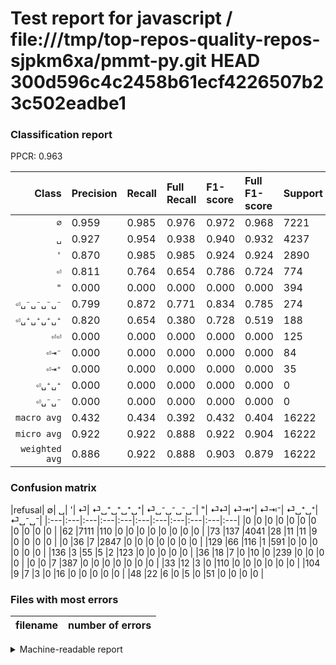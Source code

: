 # Test report for javascript / file:///tmp/top-repos-quality-repos-sjpkm6xa/pmmt-py.git HEAD 300d596c4c2458b61ecf4226507b23c502eadbe1

### Classification report

PPCR: 0.963

| Class | Precision | Recall | Full Recall | F1-score | Full F1-score | Support | Full Support | PPCR |
|------:|:----------|:-------|:------------|:---------|:---------|:--------|:-------------|:-----|
| `∅` | 0.959| 0.985| 0.976| 0.972| 0.968| 7221| 7283| 0.991 |
| `␣` | 0.927| 0.954| 0.938| 0.940| 0.932| 4237| 4310| 0.983 |
| `'` | 0.870| 0.985| 0.985| 0.924| 0.924| 2890| 2890| 1.000 |
| `⏎` | 0.811| 0.764| 0.654| 0.786| 0.724| 774| 903| 0.857 |
| `"` | 0.000| 0.000| 0.000| 0.000| 0.000| 394| 394| 1.000 |
| `⏎␣⁻␣⁻␣⁻␣⁻` | 0.799| 0.872| 0.771| 0.834| 0.785| 274| 310| 0.884 |
| `⏎␣⁺␣⁺␣⁺␣⁺` | 0.820| 0.654| 0.380| 0.728| 0.519| 188| 324| 0.580 |
| `⏎⏎` | 0.000| 0.000| 0.000| 0.000| 0.000| 125| 158| 0.791 |
| `⏎⇥⁻` | 0.000| 0.000| 0.000| 0.000| 0.000| 84| 132| 0.636 |
| `⏎⇥⁺` | 0.000| 0.000| 0.000| 0.000| 0.000| 35| 139| 0.252 |
| `⏎␣⁺␣⁺` | 0.000| 0.000| 0.000| 0.000| 0.000| 0| 0| 0.000 |
| `⏎␣⁻␣⁻` | 0.000| 0.000| 0.000| 0.000| 0.000| 0| 0| 0.000 |
| `macro avg` | 0.432| 0.434| 0.392| 0.432| 0.404| 16222| 16843| 0.963 |
| `micro avg` | 0.922| 0.922| 0.888| 0.922| 0.904| 16222| 16843| 0.963 |
| `weighted avg` | 0.886| 0.922| 0.888| 0.903| 0.879| 16222| 16843| 0.963 |

### Confusion matrix

|refusal|  ∅| ␣| '| ⏎| ⏎␣⁺␣⁺␣⁺␣⁺| ⏎␣⁻␣⁻␣⁻␣⁻| "| ⏎⏎| ⏎⇥⁺| ⏎⇥⁻| ⏎␣⁺␣⁺| ⏎␣⁻␣⁻| 
|:---|:---|:---|:---|:---|:---|:---|:---|:---|:---|:---|
|0 |0 |0 |0 |0 |0 |0 |0 |0 |0 |0 |
|62 |7111 |110 |0 |0 |0 |0 |0 |0 |0 |0 |
|73 |137 |4041 |28 |11 |11 |9 |0 |0 |0 |0 |
|0 |36 |7 |2847 |0 |0 |0 |0 |0 |0 |0 |
|129 |66 |116 |1 |591 |0 |0 |0 |0 |0 |0 |
|136 |3 |55 |5 |2 |123 |0 |0 |0 |0 |0 |
|36 |18 |7 |0 |10 |0 |239 |0 |0 |0 |0 |
|0 |0 |7 |387 |0 |0 |0 |0 |0 |0 |0 |
|33 |12 |3 |0 |110 |0 |0 |0 |0 |0 |0 |
|104 |9 |7 |3 |0 |16 |0 |0 |0 |0 |0 |
|48 |22 |6 |0 |5 |0 |51 |0 |0 |0 |0 |

### Files with most errors

| filename | number of errors|
|:----:|:-----|

<details>
    <summary>Machine-readable report</summary>
```json
{
  "cl_report": {"\"": {"f1-score": 0.0, "precision": 0.0, "recall": 0.0, "support": 394}, "\u0027": {"f1-score": 0.9242006167829897, "precision": 0.8703760317945582, "recall": 0.985121107266436, "support": 2890}, "macro avg": {"f1-score": 0.43205242274636557, "precision": 0.4322154654153973, "recall": 0.43447604990059463, "support": 16222}, "micro avg": {"f1-score": 0.9217112563185798, "precision": 0.9217112563185798, "recall": 0.9217112563185798, "support": 16222}, "weighted avg": {"f1-score": 0.9028421873952188, "precision": 0.8858237447442429, "recall": 0.9217112563185798, "support": 16222}, "\u2205": {"f1-score": 0.9717799795011958, "precision": 0.9591313730779606, "recall": 0.9847666528181692, "support": 7221}, "\u23ce": {"f1-score": 0.7864271457085829, "precision": 0.8106995884773662, "recall": 0.7635658914728682, "support": 774}, "\u23ce\u21e5\u207a": {"f1-score": 0.0, "precision": 0.0, "recall": 0.0, "support": 35}, "\u23ce\u21e5\u207b": {"f1-score": 0.0, "precision": 0.0, "recall": 0.0, "support": 84}, "\u23ce\u23ce": {"f1-score": 0.0, "precision": 0.0, "recall": 0.0, "support": 125}, "\u23ce\u2423\u207a\u2423\u207a": {"f1-score": 0.0, "precision": 0.0, "recall": 0.0, "support": 0}, "\u23ce\u2423\u207a\u2423\u207a\u2423\u207a\u2423\u207a": {"f1-score": 0.727810650887574, "precision": 0.82, "recall": 0.6542553191489362, "support": 188}, "\u23ce\u2423\u207b\u2423\u207b": {"f1-score": 0.0, "precision": 0.0, "recall": 0.0, "support": 0}, "\u23ce\u2423\u207b\u2423\u207b\u2423\u207b\u2423\u207b": {"f1-score": 0.8342059336823735, "precision": 0.7993311036789298, "recall": 0.8722627737226277, "support": 274}, "\u2423": {"f1-score": 0.9402047463936716, "precision": 0.9270474879559532, "recall": 0.9537408543780977, "support": 4237}},
  "cl_report_full": {"\"": {"f1-score": 0.0, "precision": 0.0, "recall": 0.0, "support": 394}, "\u0027": {"f1-score": 0.9242006167829897, "precision": 0.8703760317945582, "recall": 0.985121107266436, "support": 2890}, "macro avg": {"f1-score": 0.4043594893472398, "precision": 0.4322154654153973, "recall": 0.39201449117767534, "support": 16843}, "micro avg": {"f1-score": 0.904400423408438, "precision": 0.9217112563185798, "recall": 0.8877278394585287, "support": 16843}, "weighted avg": {"f1-score": 0.8788336703348327, "precision": 0.8752508202599745, "recall": 0.8877278394585287, "support": 16843}, "\u2205": {"f1-score": 0.9676804790093217, "precision": 0.9591313730779606, "recall": 0.9763833585061101, "support": 7283}, "\u23ce": {"f1-score": 0.7242647058823529, "precision": 0.8106995884773662, "recall": 0.654485049833887, "support": 903}, "\u23ce\u21e5\u207a": {"f1-score": 0.0, "precision": 0.0, "recall": 0.0, "support": 139}, "\u23ce\u21e5\u207b": {"f1-score": 0.0, "precision": 0.0, "recall": 0.0, "support": 132}, "\u23ce\u23ce": {"f1-score": 0.0, "precision": 0.0, "recall": 0.0, "support": 158}, "\u23ce\u2423\u207a\u2423\u207a": {"f1-score": 0.0, "precision": 0.0, "recall": 0.0, "support": 0}, "\u23ce\u2423\u207a\u2423\u207a\u2423\u207a\u2423\u207a": {"f1-score": 0.5189873417721519, "precision": 0.82, "recall": 0.37962962962962965, "support": 324}, "\u23ce\u2423\u207b\u2423\u207b": {"f1-score": 0.0, "precision": 0.0, "recall": 0.0, "support": 0}, "\u23ce\u2423\u207b\u2423\u207b\u2423\u207b\u2423\u207b": {"f1-score": 0.7848932676518883, "precision": 0.7993311036789298, "recall": 0.7709677419354839, "support": 310}, "\u2423": {"f1-score": 0.9322874610681738, "precision": 0.9270474879559532, "recall": 0.9375870069605569, "support": 4310}},
  "ppcr": 0.9631300837143026
}
```
</details>
